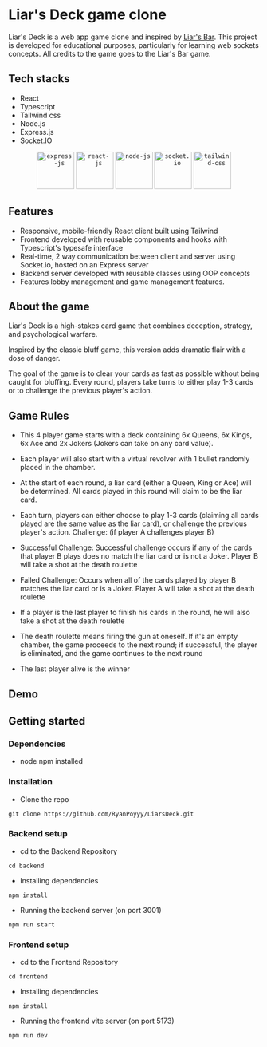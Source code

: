 # Liar's Deck game clone

Liar's Deck is a web app game clone and inspired by [Liar's Bar](https://store.steampowered.com/app/3097560/Liars_Bar/). This project is developed for educational purposes, particularly for learning web sockets concepts. All credits to the game goes to the Liar's Bar game.

## Tech stacks

- React
- Typescript
- Tailwind css
- Node.js
- Express.js
- Socket.IO
<div align="center">
  <code><img width="75" src="https://github.com/user-attachments/assets/c387684c-7e46-422e-bd85-462d9f28cbca" alt="express-js" title="Express.JS"/></code>
  <code><img width="75" src="https://github.com/user-attachments/assets/c8a027eb-43e8-4c5d-9d78-61a5c8bdd281" alt="react-js" title="React.JS"/></code>
  <code><img width="75" src="https://github.com/user-attachments/assets/4a96de7d-fe07-4d08-a949-abe529568952" alt="node-js" title="Node.JS"/></code>
  <code><img width="75" src="https://github.com/user-attachments/assets/5f3059c5-319a-4df2-ab5c-e5e8bb9e1dc8" alt="socket.io" title="Socket.IO"/></code>
  <code><img width="75" src="https://github.com/user-attachments/assets/0d2c821f-0fd0-40bd-9c67-8c674e9ec530" alt="tailwind-css" title="Tailwind-CSS"/></code>
</div>

## Features

- Responsive, mobile-friendly React client built using Tailwind
- Frontend developed with reusable components and hooks with Typescript's typesafe interface
- Real-time, 2 way communication between client and server using Socket.io, hosted on an Express server
- Backend server developed with reusable classes using OOP concepts
- Features lobby management and game management features.

## About the game

Liar's Deck is a high-stakes card game that combines deception, strategy, and psychological warfare.

Inspired by the classic bluff game, this version adds dramatic flair with a dose of danger.

The goal of the game is to clear your cards as fast as possible without being caught for bluffing. Every round, players take turns to either play 1-3 cards or to challenge the previous player's action.

## Game Rules

- This 4 player game starts with a deck containing 6x Queens, 6x Kings, 6x Ace and 2x Jokers (Jokers can take on any card value).
- Each player will also start with a virtual revolver with 1 bullet randomly placed in the chamber.
- At the start of each round, a liar card (either a Queen, King or Ace) will be determined. All cards played in this round will claim to be the liar card.
- Each turn, players can either choose to play 1-3 cards (claiming all cards played are the same value as the liar card), or challenge the previous player's action.
  Challenge: (if player A challenges player B)
- Successful Challenge: Successful challenge occurs if any of the cards that player B plays does no match the liar card or is not a Joker. Player B will take a shot at the death roulette
- Failed Challenge: Occurs when all of the cards played by player B matches the liar card or is a Joker. Player A will take a shot at the death roulette

- If a player is the last player to finish his cards in the round, he will also take a shot at the death roulette
- The death roulette means firing the gun at oneself. If it's an empty chamber, the game proceeds to the next round; if successful, the player is eliminated, and the game continues to the next round
- The last player alive is the winner

## Demo

## Getting started

### Dependencies

- node npm installed

### Installation

- Clone the repo

```
git clone https://github.com/RyanPoyyy/LiarsDeck.git
```

### Backend setup

- cd to the Backend Repository

```
cd backend
```

- Installing dependencies

```
npm install
```

- Running the backend server (on port 3001)

```
npm run start
```

### Frontend setup

- cd to the Frontend Repository

```
cd frontend
```

- Installing dependencies

```
npm install
```

- Running the frontend vite server (on port 5173)

```
npm run dev
```
